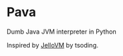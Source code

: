 # Pava

Dumb Java JVM interpreter in Python


Inspired by [JelloVM](https://github.com/tsoding/JelloVM) by tsoding.
